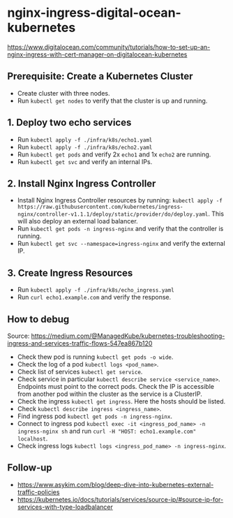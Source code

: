 # nginx-ingress-digital-ocean-kubernetes

https://www.digitalocean.com/community/tutorials/how-to-set-up-an-nginx-ingress-with-cert-manager-on-digitalocean-kubernetes


## Prerequisite: Create a Kubernetes Cluster

- Create cluster with three nodes.
- Run `kubectl get nodes` to verify that the cluster is up and running.


## 1. Deploy two echo services

- Run `kubectl apply -f ./infra/k8s/echo1.yaml`
- Run `kubectl apply -f ./infra/k8s/echo2.yaml`
- Run `kubectl get pods` and verify 2x `echo1` and 1x `echo2` are running.
- Run `kubectl get svc` and verify an internal IPs.


## 2. Install Nginx Ingress Controller

- Install Nginx Ingress Controller resources by running: `kubectl apply -f https://raw.githubusercontent.com/kubernetes/ingress-nginx/controller-v1.1.1/deploy/static/provider/do/deploy.yaml`. This will also deploy an external load balancer.
- Run `kubectl get pods -n ingress-nginx` and verify that the controller is running.
- Run `kubectl get svc --namespace=ingress-nginx` and verify the external IP.


## 3. Create Ingress Resources

- Run `kubectl apply -f ./infra/k8s/echo_ingress.yaml`
- Run `curl echo1.example.com` and verify the response.


## How to debug

Source: https://medium.com/@ManagedKube/kubernetes-troubleshooting-ingress-and-services-traffic-flows-547ea867b120

- Check thew pod is running `kubectl get pods -o wide`.
- Check the log of a pod `kubectl logs <pod_name>`.
- Check list of services `kubectl get service`.
- Check service in particular `kubectl describe service <service_name>`. Endpoints must point to the correct pods. Check the IP is accessible from another pod within the cluster as the service is a ClusterIP.
- Check the ingress `kubectl get ingress`. Here the hosts should be listed.
- Check `kubectl describe ingress <ingress_name>`.
- Find ingress pod `kubectl get pods -n ingress-nginx`.
- Connect to ingress pod `kubectl exec -it <ingress_pod_name> -n ingress-nginx sh` and run `curl -H "HOST: echo1.example.com" localhost`.
- Check ingress logs `kubectl logs <ingress_pod_name> -n ingress-nginx`.


## Follow-up

- https://www.asykim.com/blog/deep-dive-into-kubernetes-external-traffic-policies
- https://kubernetes.io/docs/tutorials/services/source-ip/#source-ip-for-services-with-type-loadbalancer